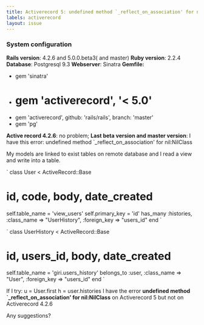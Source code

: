 ```yaml
---
title: Activerecord 5: undefined method `_reflect_on_association' for nil:NilClass
labels: activerecord
layout: issue
---
```


### System configuration

**Rails version**: 4.2.6 and 5.0.0.beta3( and master)
**Ruby version**: 2.2.4
**Database**: Postgresql 9.3
**Webserver**: Sinatra
**Gemfile:**
- gem  'sinatra'
- # gem 'activerecord', '< 5.0'
- gem 'activerecord', github: 'rails/rails', branch: 'master'
- gem 'pg'

**Active record 4.2.6**: no problem;
**Last beta version and master version**: I have this error: undefined method `_reflect_on_association' for nil:NilClass

My models are linked to exist tables on remote database and I read a view and write into a table.

`
class User < ActiveRecord::Base
  # id, code, body, date_created
  self.table_name = 'view_users'
  self.primary_key = 'id'
  has_many :histories, :class_name => "UserHistory", :foreign_key => "users_id"
end
`

`
class UserHistory < ActiveRecord::Base
  # id, users_id, body, date_created
  self.table_name = 'giri.users_history'
  belongs_to :user, :class_name => "User", :foreign_key => "users_id"
end
`

If I try:
u = User.first
h = user.histories
I have the error **undefined method `_reflect_on_association' for nil:NilClass** on Activerecord 5 but not on Activerecord 4.2.6

Any suggestions?

